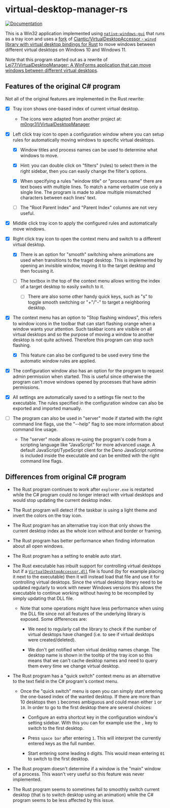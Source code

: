 # virtual-desktop-manager-rs

<!-- Badge style inspired by https://github.com/dnaka91/advent-of-code/blob/de37024ba3b385694e14f79c849370c0f605f054/README.md -->

<!-- [![Build Status][build-img]][build-url] -->
[![Documentation][doc-img]][doc-url]

<!--
[build-img]: https://img.shields.io/github/actions/workflow/status/Lej77/virtual-desktop-manager-rs/ci.yml?branch=main&style=for-the-badge
[build-url]: https://github.com/Lej77/virtual-desktop-manager-rs/actions/workflows/ci.yml
 -->
<!-- https://shields.io/badges/static-badge -->
[doc-img]: https://img.shields.io/badge/docs.rs-virtual_desktop_manager-4d76ae?style=for-the-badge
[doc-url]: https://lej77.github.io/virtual-desktop-manager-rs/virtual_desktop_manager/index.html

This is a Win32 application implemented using [`native-windows-gui`] that runs as a tray icon and uses a [fork](https://github.com/Lej77/VirtualDesktopAccessor/tree/patch-windows-10-support) of [Ciantic/VirtualDesktopAccessor - `winvd` library with virtual desktop bindings for Rust](https://github.com/Ciantic/VirtualDesktopAccessor) to move windows between different virtual desktops on Windows 10 and Windows 11.

Note that this program started out as a rewrite of [Lej77/VirtualDesktopManager: A WinForms application that can move windows between different virtual desktops](https://github.com/Lej77/VirtualDesktopManager).

[`native-windows-gui`]: https://github.com/gabdube/native-windows-gui

## Features of the original C# program

Not all of the original features are implemented in the Rust rewrite:

- [x] Tray icon shows one-based index of current virtual desktop.

  - The icons were adapted from another project at: [m0ngr31/VirtualDesktopManager](https://github.com/m0ngr31/VirtualDesktopManager)

- [x] Left click tray icon to open a configuration window where you can setup rules for automatically moving windows to specific virtual desktops.

  - [x] Window titles and process names can be used to determine what windows to move.

  - [x] Hint: you can double click on "filters" (rules) to select them in the right sidebar, then you can easily change the filter's options.

  - [x] When specifying a rules "window title" or "process name" there are text boxes with multiple lines. To match a name verbatim use only a single line. The program is made to allow multiple mismatched characters between each lines' text.

  - [ ] The "Root Parent Index" and "Parent Index" columns are not very useful.

- [x] Middle click tray icon to apply the configured rules and automatically move windows.

- [x] Right click tray icon to open the context menu and switch to a different virtual desktop.

  - [x] There is an option for "smooth" switching where animations are used when transitions to the traget desktop. This is implemented by opening an invisible window, moving it to the target desktop and then focusing it.

  - [ ] The textbox in the top of the context menu allows writing the index of a target desktop to easily switch to it.

    - [ ] There are also some other handy quick keys, such as "s" to toggle smooth switching or "+"/"-" to target a neighboring desktop.

- [x] The context menu has an option to "Stop flashing windows", this refers to window icons in the toolbar that can start flashing orange when a window wants your attention. Such taskbar icons are visibile on all virtual desktops and so the purpose of moving a window to another desktop is not quite achived. Therefore this program can stop such flashing.

  - [x] This feature can also be configured to be used every time the automatic window rules are applied.

- [x] The configuration window also has an option for the program to request admin permission when started. This is useful since otherwise the program can't move windows opened by processes that have admin permissions.

- [x] All settings are automatically saved to a settings file next to the executable. The rules specified in the configuration window can also be exported and imported manually.

- [ ] The program can also be used in "server" mode if started with the right command line flags, use the "--help" flag to see more information about command line usage.

  - The "server" mode allows re-using the program's code from a scripting language like "JavaScript" for more advanced usage. A default JavaScript/TypeScript client for the Deno JavaScript runtime is included inside the executable and can be emitted with the right command line flags.

## Differences from original C# program

- The Rust program continues to work after `explorer.exe` is restarted while the C# program could no longer interact with virtual desktops and would stop updating the current desktop index.

- The Rust program will detect if the taskbar is using a light theme and invert the colors on the tray icon.

- The Rust program has an alternative tray icon that only shows the current desktop index as the whole icon without and border or framing.

- The Rust program has better performance when finding information about all open windows.

- The Rust program has a setting to enable auto start.

- The Rust executable has inbuilt support for controlling virtual desktops but if a [`VirtualDesktopAccessor.dll`] file is found (by for example placing it next to the executable) then it will instead load that file and use it for controlling virtual desktops. Since the virtual desktop library need to be updated regularly to work with newer Windows versions this allows the executable to continue working without having to be recompiled by simply updating that DLL file.

  - Note that some operations might have less performance when using the DLL file since not all features of the underlying library is exposed. Some differences are:

    - We need to regularly call the library to check if the number of virtual desktops have changed (i.e. to see if virtual desktops were created/deleted).

    - We don't get notified when virtual desktop names change. The desktop name is shown in the tooltip of the tray icon so this means that we can't cache desktop names and need to query them every time we change virtual desktop.

- The Rust program has a "quick switch" context menu as an alternative to the text field in the C# program's context menu.

  - Once the "quick switch" menu is open you can simply start entering the one-based index of the wanted desktop. If there are more than 10 desktops then `1` becomes ambiguous and could mean either `1` or `10`. In order to go to the first desktop there are several choices:

    - Configure an extra shortcut key in the configuration window's setting sidebar. With this you can for example use the `,` key to switch to the first desktop.

    - Press `space bar` after entering `1`. This will interpret the currently entered keys as the full number.

    - Start entering some leading `0` digits. This would mean entering `01` to switch to the first desktop.

- The Rust program doesn't determine if a window is the "main" window of a process. This wasn't very useful so this feature was never implemented.

- The Rust program seems to sometimes fail to smoothly switch current desktop (that is to switch desktop using an animation) while the C# program seems to be less affected by this issue.

[`VirtualDesktopAccessor.dll`]: https://github.com/Ciantic/VirtualDesktopAccessor/releases/
